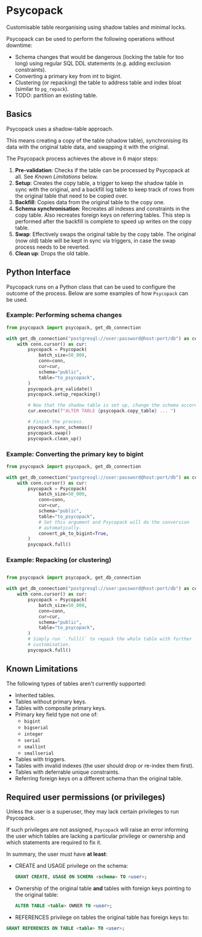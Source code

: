 # Psycopack

Customisable table reorganising using shadow tables and minimal locks.

Psycopack can be used to perform the following operations without downtime:

- Schema changes that would be dangerous (locking the table for too long) using
  regular SQL DDL statements (e.g. adding exclusion constraints).
- Converting a primary key from int to bigint.
- Clustering (or repacking) the table to address table and index bloat (similar
  to `pg_repack`).
- TODO: partition an existing table.

## Basics

Psycopack uses a shadow-table approach.

This means creating a copy of the table (shadow table), synchronising its data
with the original table data, and swapping it with the original.

The Psycopack process achieves the above in 6 major steps:

1. **Pre-validation**: Checks if the table can be processed by Psycopack at
   all. See _Known Limitations_ below.
2. **Setup**: Creates the copy table, a trigger to keep the shadow table in
   sync with the original, and a backfill log table to keep track of rows from
   the original table that need to be copied over.
3. **Backfill**: Copies data from the original table to the copy one.
4. **Schema synchronisation**: Recreates all indexes and constraints in the
   copy table. Also recreates foreign keys on referring tables. This step is
   performed after the backfill is complete to speed up writes on the copy
   table.
5. **Swap**: Effectively swaps the original table by the copy table. The
   original (now old) table will be kept in sync via triggers, in case the swap
   process needs to be reverted.
6. **Clean up**: Drops the old table.

## Python Interface

Psycopack runs on a Python class that can be used to configure the outcome of
the process. Below are some examples of how `Psycopack` can be used.

### Example: Performing schema changes

```py
from psycopack import psycopack, get_db_connection

with get_db_connection("postgresql://user:password@host:port/db") as conn:
    with conn.cursor() as cur:
        psycopack = Psycopack(
            batch_size=50_000,
            conn=conn,
            cur=cur,
            schema="public",
            table="to_psycopack",
        )
        psycopack.pre_validate()
        psycopack.setup_repacking()

        # Now that the shadow table is set up, change the schema accordingly.
        cur.execute(f"ALTER TABLE {psycopack.copy_table} ... ")

        # Finish the process.
        psycopack.sync_schemas()
        psycopack.swap()
        psycopack.clean_up()
```

### Example: Converting the primary key to bigint

```py
from psycopack import psycopack, get_db_connection

with get_db_connection("postgresql://user:password@host:port/db") as conn:
    with conn.cursor() as cur:
        psycopack = Psycopack(
            batch_size=50_000,
            conn=conn,
            cur=cur,
            schema="public",
            table="to_psycopack",
            # Set this argument and Psycopack will do the conversion
            # automatically.
            convert_pk_to_bigint=True,
        )
        psycopack.full()
```

### Example: Repacking (or clustering)

```python

from psycopack import psycopack, get_db_connection

with get_db_connection("postgresql://user:password@host:port/db") as conn:
    with conn.cursor() as cur:
        psycopack = Psycopack(
            batch_size=50_000,
            conn=conn,
            cur=cur,
            schema="public",
            table="to_psycopack",
        )
        # Simply run `.full()` to repack the whole table with further
        # customisation.
        psycopack.full()
```

## Known Limitations

The following types of tables aren't currently supported:

- Inherited tables.
- Tables without primary keys.
- Tables with composite primary keys.
- Primary key field type not one of:
  - `bigint`
  - `bigserial`
  - `integer`
  - `serial`
  - `smallint`
  - `smallserial`
- Tables with triggers.
- Tables with invalid indexes (the user should drop or re-index them first).
- Tables with deferrable unique constraints.
- Referring foreign keys on a different schema than the original table.

## Required user permissions (or privileges)

Unless the user is a superuser, they may lack certain privileges to run
Psycopack.

If such privileges are not assigned, `Psycopack` will raise an error informing
the user which tables are lacking a particular privilege or ownership and which
statements are required to fix it.

In summary, the user must have **at least**:

- CREATE and USAGE privilege on the schema:
  ```sql
  GRANT CREATE, USAGE ON SCHEMA <schema> TO <user>;
  ```
- Ownership of the original table **and** tables with foreign keys pointing
  to the original table:
  ```sql
  ALTER TABLE <table> OWNER TO <user>;
  ```
- REFERENCES privilege on tables the original table has foreign keys to:
 ```sql
 GRANT REFERENCES ON TABLE <table> TO <user>;
 ```
